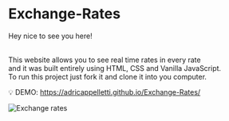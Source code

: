 
# Exchange-Rates
<p style:"color:yellow;">Hey nice to see you here!</p><br>
This website allows you to see real time rates in every rate<br> 
and it was built entirely using HTML, CSS and Vanilla JavaScript.<br>
To run this project just fork it and clone it into you computer.<br>

💡 DEMO: https://adricappelletti.github.io/Exchange-Rates/

![Exchange rates](https://user-images.githubusercontent.com/73238164/119280498-1ac7e400-bc08-11eb-80e2-9dd3d92c82f9.png)

